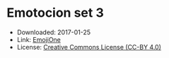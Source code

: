 Emotocion set 3
===============

 - Downloaded:  2017-01-25
 - Link:        [EmojiOne](http://emojione.com/)
 - License:     [Creative Commons License (CC-BY 4.0)](http://emojione.com/licensing/)
 